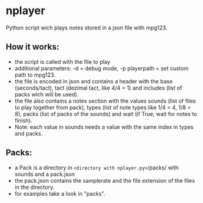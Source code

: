 # nplayer
Python script wich plays notes stored in a json file with mpg123.

## How it works:
 - the script is called with the file to play
 - additional parameters: -d = debug mode, -p playerpath = set custom path to mpg123.
 - the file is encoded in json and contains a header with the base (seconds/tact), tact (dezimal tact, like 4/4 = 1) and includes (list of packs wich will be used).
 - the file also contains a notes section with the values sounds (list of files to play together from pack), types (list of note types like 1/4 = 4, 1/8 = 8), packs (list of packs of the sounds) and wait (if True, wait for notes to finish).
  - Note: each value in sounds needs a value with the same index in types and packs.
 
## Packs:
 - a Pack is a directory in ` <directory with nplayer.py> `/packs/ with sounds and a pack.json
 - the pack.json contains the samplerate and the file extension of the files in the directory.
 - for examples take a look in "packs".
